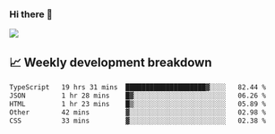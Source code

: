 ### Hi there 👋
<img align="center" src="https://github-readme-stats.vercel.app/api?username=Tumao727&show_icons=true&hide_title=true&theme=dracula" />


## 📈 Weekly development breakdown
<!--START_SECTION:waka-->

```txt
TypeScript   19 hrs 31 mins  ████████████████████▓░░░░   82.44 %
JSON         1 hr 28 mins    █▓░░░░░░░░░░░░░░░░░░░░░░░   06.26 %
HTML         1 hr 23 mins    █▒░░░░░░░░░░░░░░░░░░░░░░░   05.89 %
Other        42 mins         ▓░░░░░░░░░░░░░░░░░░░░░░░░   02.98 %
CSS          33 mins         ▓░░░░░░░░░░░░░░░░░░░░░░░░   02.38 %
```

<!--END_SECTION:waka-->